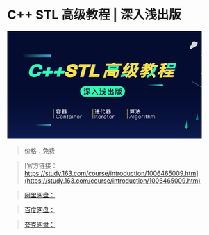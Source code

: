 # C++ STL 高级教程 | 深入浅出版

![img](../../../assets/study163/free/2a36105b50364b45984b5e32f31f2b80.jpg)

> 价格：免费

> [官方链接：https://study.163.com/course/introduction/1006465009.htm](https://study.163.com/course/introduction/1006465009.htm)

> [阿里网盘：]()

> [百度网盘：]()

> [夸克网盘：]()
